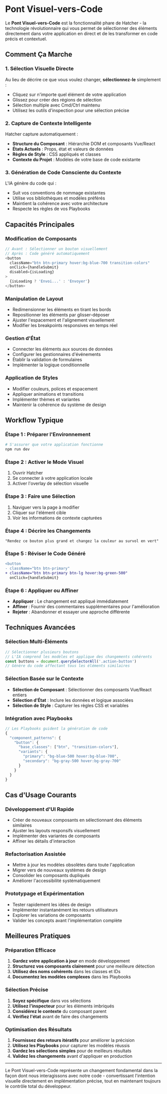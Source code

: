 # Pont Visuel-vers-Code

Le **Pont Visuel-vers-Code** est la fonctionnalité phare de Hatcher - la technologie révolutionnaire qui vous permet de sélectionner des éléments directement dans votre application en direct et de les transformer en code précis et contextuel.

## Comment Ça Marche

### 1. Sélection Visuelle Directe

Au lieu de décrire ce que vous voulez changer, **sélectionnez-le** simplement :

- Cliquez sur n'importe quel élément de votre application
- Glissez pour créer des régions de sélection
- Sélection multiple avec Cmd/Ctrl maintenu
- Utilisez les outils d'inspection pour une sélection précise

### 2. Capture de Contexte Intelligente

Hatcher capture automatiquement :

- **Structure du Composant** : Hiérarchie DOM et composants Vue/React
- **États Actuels** : Props, état et valeurs de données
- **Règles de Style** : CSS appliqués et classes
- **Contexte du Projet** : Modèles de votre base de code existante

### 3. Génération de Code Consciente du Contexte

L'IA génère du code qui :

- Suit vos conventions de nommage existantes
- Utilise vos bibliothèques et modèles préférés
- Maintient la cohérence avec votre architecture
- Respecte les règles de vos Playbooks

## Capacités Principales

### Modification de Composants

```javascript
// Avant : Sélectionner un bouton visuellement
// Après : Code généré automatiquement
<button
  className="btn btn-primary hover:bg-blue-700 transition-colors"
  onClick={handleSubmit}
  disabled={isLoading}
>
  {isLoading ? 'Envoi...' : 'Envoyer'}
</button>
```

### Manipulation de Layout

- Redimensionner les éléments en tirant les bords
- Repositionner les éléments par glisser-déposer
- Ajuster l'espacement et l'alignement visuellement
- Modifier les breakpoints responsives en temps réel

### Gestion d'État

- Connecter les éléments aux sources de données
- Configurer les gestionnaires d'événements
- Établir la validation de formulaires
- Implémenter la logique conditionnelle

### Application de Styles

- Modifier couleurs, polices et espacement
- Appliquer animations et transitions
- Implémenter thèmes et variantes
- Maintenir la cohérence du système de design

## Workflow Typique

### Étape 1 : Préparer l'Environnement

```bash
# S'assurer que votre application fonctionne
npm run dev
```

### Étape 2 : Activer le Mode Visuel

1. Ouvrir Hatcher
2. Se connecter à votre application locale
3. Activer l'overlay de sélection visuelle

### Étape 3 : Faire une Sélection

1. Naviguer vers la page à modifier
2. Cliquer sur l'élément cible
3. Voir les informations de contexte capturées

### Étape 4 : Décrire les Changements

```
"Rendez ce bouton plus grand et changez la couleur au survol en vert"
```

### Étape 5 : Réviser le Code Généré

```diff
<button
- className="btn btn-primary"
+ className="btn btn-primary btn-lg hover:bg-green-500"
  onClick={handleSubmit}
```

### Étape 6 : Appliquer ou Affiner

- **Appliquer** : Le changement est appliqué immédiatement
- **Affiner** : Fournir des commentaires supplémentaires pour l'amélioration
- **Rejeter** : Abandonner et essayer une approche différente

## Techniques Avancées

### Sélection Multi-Éléments

```javascript
// Sélectionner plusieurs boutons
// L'IA comprend les modèles et applique des changements cohérents
const buttons = document.querySelectorAll('.action-button')
// Génère du code affectant tous les éléments similaires
```

### Sélection Basée sur le Contexte

- **Sélection de Composant** : Sélectionner des composants Vue/React entiers
- **Sélection d'État** : Inclure les données et logique associées
- **Sélection de Style** : Capturer les règles CSS et variables

### Intégration avec Playbooks

```typescript
// Les Playbooks guident la génération de code
{
  "component_patterns": {
    "button": {
      "base_classes": ["btn", "transition-colors"],
      "variants": {
        "primary": "bg-blue-500 hover:bg-blue-700",
        "secondary": "bg-gray-500 hover:bg-gray-700"
      }
    }
  }
}
```

## Cas d'Usage Courants

### Développement d'UI Rapide

- Créer de nouveaux composants en sélectionnant des éléments similaires
- Ajuster les layouts responsifs visuellement
- Implémenter des variantes de composants
- Affiner les détails d'interaction

### Refactorisation Assistée

- Mettre à jour les modèles obsolètes dans toute l'application
- Migrer vers de nouveaux systèmes de design
- Consolider les composants dupliqués
- Améliorer l'accessibilité systématiquement

### Prototypage et Expérimentation

- Tester rapidement les idées de design
- Implémenter instantanément les retours utilisateurs
- Explorer les variations de composants
- Valider les concepts avant l'implémentation complète

## Meilleures Pratiques

### Préparation Efficace

1. **Gardez votre application à jour** en mode développement
2. **Structurez vos composants clairement** pour une meilleure détection
3. **Utilisez des noms cohérents** dans les classes et IDs
4. **Documentez les modèles complexes** dans les Playbooks

### Sélection Précise

1. **Soyez spécifique** dans vos sélections
2. **Utilisez l'inspecteur** pour les éléments imbriqués
3. **Considérez le contexte** du composant parent
4. **Vérifiez l'état** avant de faire des changements

### Optimisation des Résultats

1. **Fournissez des retours itératifs** pour améliorer la précision
2. **Utilisez les Playbooks** pour capturer les modèles réussis
3. **Gardez les sélections simples** pour de meilleurs résultats
4. **Validez les changements** avant d'appliquer en production

---

Le Pont Visuel-vers-Code représente un changement fondamental dans la façon dont nous interagissons avec notre code - convertissant l'intention visuelle directement en implémentation précise, tout en maintenant toujours le contrôle total du développeur.
